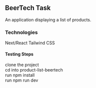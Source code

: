## BeerTech Task

An application displaying a list of products.

### Technologies
Next/React
Tailwind CSS


#### Testing Steps
clone the project <br>
cd into product-list-beertech <br>
run npm install <br>
run npm run dev <br>
